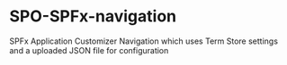 # SPO-SPFx-navigation
SPFx Application Customizer Navigation which uses Term Store settings and a uploaded JSON file for configuration
